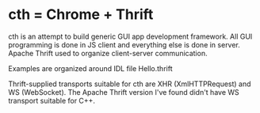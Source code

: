 # cth = Chrome + Thrift

cth is an attempt to build generic GUI app development framework. All GUI programming is done in JS client and everything else is done in server. Apache Thrift used to organize client-server communication.

Examples are organized around IDL file Hello.thrift

Thrift-supplied transports suitable for cth are XHR (XmlHTTPRequest) and WS (WebSocket). The Apache Thrift version I've found didn't have WS transport suitable for C++.
